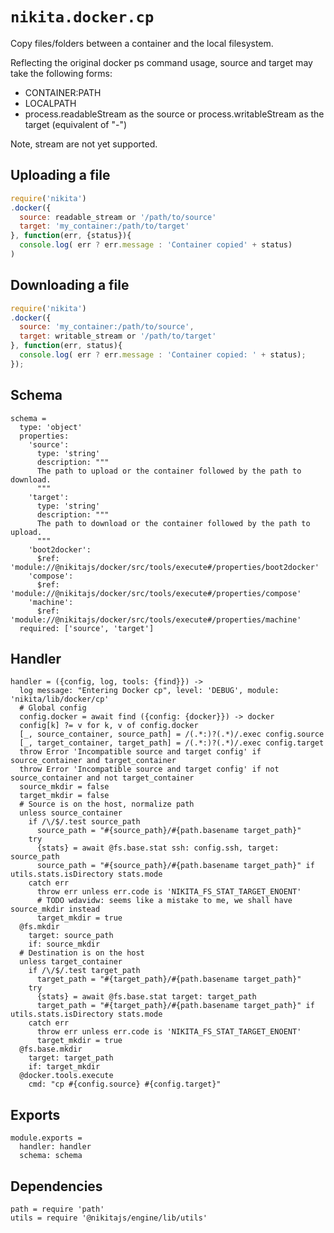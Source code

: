 
# `nikita.docker.cp`

Copy files/folders between a container and the local filesystem.

Reflecting the original docker ps command usage, source and target may take
the following forms:

* CONTAINER:PATH 
* LOCALPATH
* process.readableStream as the source or process.writableStream as the
  target (equivalent of "-")

Note, stream are not yet supported.

## Uploading a file

```javascript
require('nikita')
.docker({
  source: readable_stream or '/path/to/source'
  target: 'my_container:/path/to/target'
}, function(err, {status}){
  console.log( err ? err.message : 'Container copied' + status)
)
```

## Downloading a file

```javascript
require('nikita')
.docker({
  source: 'my_container:/path/to/source',
  target: writable_stream or '/path/to/target'
}, function(err, status){
  console.log( err ? err.message : 'Container copied: ' + status);
});
```

## Schema

    schema =
      type: 'object'
      properties:
        'source':
          type: 'string'
          description: """
          The path to upload or the container followed by the path to download.
          """
        'target':
          type: 'string'
          description: """
          The path to download or the container followed by the path to upload.
          """
        'boot2docker':
          $ref: 'module://@nikitajs/docker/src/tools/execute#/properties/boot2docker'
        'compose':
          $ref: 'module://@nikitajs/docker/src/tools/execute#/properties/compose'
        'machine':
          $ref: 'module://@nikitajs/docker/src/tools/execute#/properties/machine'
      required: ['source', 'target']

## Handler

    handler = ({config, log, tools: {find}}) ->
      log message: "Entering Docker cp", level: 'DEBUG', module: 'nikita/lib/docker/cp'
      # Global config
      config.docker = await find ({config: {docker}}) -> docker
      config[k] ?= v for k, v of config.docker
      [_, source_container, source_path] = /(.*:)?(.*)/.exec config.source
      [_, target_container, target_path] = /(.*:)?(.*)/.exec config.target
      throw Error 'Incompatible source and target config' if source_container and target_container
      throw Error 'Incompatible source and target config' if not source_container and not target_container
      source_mkdir = false
      target_mkdir = false
      # Source is on the host, normalize path
      unless source_container
        if /\/$/.test source_path
          source_path = "#{source_path}/#{path.basename target_path}"
        try
          {stats} = await @fs.base.stat ssh: config.ssh, target: source_path
          source_path = "#{source_path}/#{path.basename target_path}" if utils.stats.isDirectory stats.mode
        catch err
          throw err unless err.code is 'NIKITA_FS_STAT_TARGET_ENOENT'
          # TODO wdavidw: seems like a mistake to me, we shall have source_mkdir instead
          target_mkdir = true
      @fs.mkdir
        target: source_path
        if: source_mkdir
      # Destination is on the host
      unless target_container
        if /\/$/.test target_path
          target_path = "#{target_path}/#{path.basename target_path}"
        try
          {stats} = await @fs.base.stat target: target_path
          target_path = "#{target_path}/#{path.basename target_path}" if utils.stats.isDirectory stats.mode
        catch err
          throw err unless err.code is 'NIKITA_FS_STAT_TARGET_ENOENT'
          target_mkdir = true
      @fs.base.mkdir
        target: target_path
        if: target_mkdir
      @docker.tools.execute
        cmd: "cp #{config.source} #{config.target}"

## Exports

    module.exports =
      handler: handler
      schema: schema

## Dependencies

    path = require 'path'
    utils = require '@nikitajs/engine/lib/utils'
